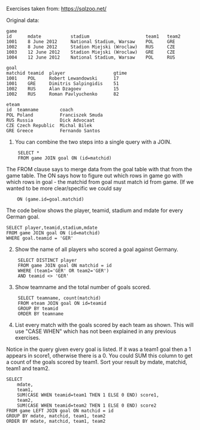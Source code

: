 Exercises taken from: https://sqlzoo.net/

Original data:

```
game
id	    mdate	        stadium	                    team1	team2
1001	8 June 2012	    National Stadium, Warsaw	POL	    GRE
1002	8 June 2012	    Stadion Miejski (Wroclaw)	RUS	    CZE
1003	12 June 2012	Stadion Miejski (Wroclaw)	GRE	    CZE
1004	12 June 2012	National Stadium, Warsaw	POL	    RUS
```

```
goal
matchid	teamid	player	                gtime
1001	POL	    Robert Lewandowski	    17
1001	GRE	    Dimitris Salpingidis	51
1002	RUS	    Alan Dzagoev	        15
1002	RUS	    Roman Pavlyuchenko	    82
```

```
eteam
id	teamname	    coach
POL	Poland	        Franciszek Smuda
RUS	Russia	        Dick Advocaat
CZE	Czech Republic	Michal Bilek
GRE	Greece	        Fernando Santos
```

1. You can combine the two steps into a single query with a JOIN.

        SELECT *
        FROM game JOIN goal ON (id=matchid)

The FROM clause says to merge data from the goal table with that from the game table. The ON says how to figure out which rows in game go with which rows in goal - the matchid from goal must match id from game. (If we wanted to be more clear/specific we could say
        
        ON (game.id=goal.matchid)

The code below shows the player, teamid, stadium and mdate for every German goal.

    SELECT player,teamid,stadium,mdate
    FROM game JOIN goal ON (id=matchid)
    WHERE goal.teamid = 'GER'

2. Show the name of all players who scored a goal against Germany.

        SELECT DISTINCT player
        FROM game JOIN goal ON matchid = id 
        WHERE (team1='GER' OR team2='GER')
        AND teamid <> 'GER'

3. Show teamname and the total number of goals scored.

        SELECT teamname, count(matchid)
        FROM eteam JOIN goal ON id=teamid
        GROUP BY teamid
        ORDER BY teamname

4. List every match with the goals scored by each team as shown. This will use "CASE WHEN" which has not been explained in any previous exercises.

Notice in the query given every goal is listed. If it was a team1 goal then a 1 appears in score1, otherwise there is a 0. You could SUM this column to get a count of the goals scored by team1. Sort your result by mdate, matchid, team1 and team2.

    SELECT 
        mdate,
        team1,
        SUM(CASE WHEN teamid=team1 THEN 1 ELSE 0 END) score1,
        team2,
        SUM(CASE WHEN teamid=team2 THEN 1 ELSE 0 END) score2
    FROM game LEFT JOIN goal ON matchid = id
    GROUP BY mdate, matchid, team1, team2
    ORDER BY mdate, matchid, team1, team2
    